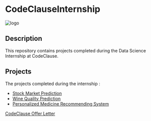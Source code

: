 # CodeClauseInternship

![logo](https://github.com/aakshay001/CodeClauseInternship/assets/72139061/74b35fdc-8b17-4cbb-b18b-ceeec0f50353)

## Description 
This repository contains projects completed during the Data Science Internship at CodeClause. 

## Projects
The projects completed during the internship :
* [Stock Market Prediction](Stock_Market_Prediction)
* [Wine Quality Prediction](Wine_Quality_Prediction)
* [Personalized Medicine Recommending System](Personalized_Medicine_Recommending_System)


[CodeClause Offer Letter](https://github.com/aakshay001/CodeClauseInternship/files/12399540/CodeclauseOffer.Letter.pdf)
